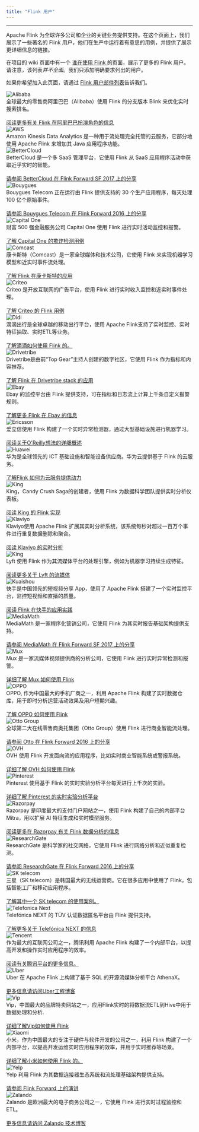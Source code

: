 ```yaml
---
title: "Flink 用户"
---
```


<!-- --------------------------------------------- -->
<!--                Powered by Flink               -->
<!-- --------------------------------------------- -->

<hr />

Apache Flink 为全球许多公司和企业的关键业务提供支持。在这个页面上，我们展示了一些著名的 Flink 用户，他们在生产中运行着有意思的用例，并提供了展示更详细信息的链接。

在项目的 wiki 页面中有一个 <a href="https://cwiki.apache.org/confluence/display/FLINK/Powered+by+Flink" target='_blank'><small><span class="glyphicon glyphicon-new-window"></span></small> 谁在使用 Flink </a> 的页面，展示了更多的 Flink 用户。请注意，该列表*并不全面*。我们只添加明确要求列出的用户。

如果你希望加入此页面，请通过 [Flink 用户邮件列表]({{site.baseurl}}/zh/community.html#mailing-lists)告诉我们。

<div class="row-fluid">
  <div class="powered-by-tile col-md-3 col-sm-4 col-xs-6">
    <img src="{{ site.baseurl }}/img/poweredby/alibaba-logo.png" alt="Alibaba" /><br />
      全球最大的零售商阿里巴巴（Alibaba）使用 Flink 的分支版本 Blink 来优化实时搜索排名。<br><br><a href="https://ververica.com/blog/blink-flink-alibaba-search" target='_blank'><small><span class="glyphicon glyphicon-new-window"></span></small> 阅读更多有关 Flink 在阿里巴巴扮演角色的信息</a>
  </div>
  <div class="powered-by-tile col-md-3 col-sm-4 col-xs-6">
    <img src="{{ site.baseurl }}/img/poweredby/aws-logo.png" alt="AWS" /><br />
     Amazon Kinesis Data Analytics 是一种用于流处理完全托管的云服务，它部分地使用 Apache Flink 来增加其 Java 应用程序功能。
  </div>
  <div class="powered-by-tile col-md-3 col-sm-4 col-xs-6">
    <img src="{{ site.baseurl }}/img/poweredby/bettercloud-logo.png" alt="BetterCloud" /><br />
     BetterCloud 是一个多 SaaS 管理平台，它使用 Flink 从 SaaS 应用程序活动中获取近乎实时的智能。<br><br><a href="https://www.youtube.com/watch?v=_yHds9SvMfE&list=PLDX4T_cnKjD2UC6wJr_wRbIvtlMtkc-n2&index=10" target='_blank'><small><span class="glyphicon glyphicon-new-window"></span></small> 请参阅 BetterCloud 在 Flink Forward SF 2017 上的分享</a>
  </div>
  <div class="powered-by-tile col-md-3 col-sm-4 col-xs-6">
    <img src="{{ site.baseurl }}/img/poweredby/bouygues-logo.jpg" alt="Bouygues" /><br />
      Bouygues Telecom 正在运行由 Flink 提供支持的 30 个生产应用程序，每天处理 100 亿个原始事件。<br><br><a href="http://2016.flink-forward.org/kb_sessions/a-brief-history-of-time-with-apache-flink-real-time-monitoring-and-analysis-with-flink-kafka-hb/" target='_blank'><small><span class="glyphicon glyphicon-new-window"></span></small> 请参阅 Bouygues Telecom 在 Flink Forward 2016 上的分享</a>
  </div>
  <div class="powered-by-tile col-md-3 col-sm-4 col-xs-6">
    <img src="{{ site.baseurl }}/img/poweredby/capital-one-logo.png" alt="Capital One" /><br />
      财富 500 强金融服务公司 Capital One 使用 Flink 进行实时活动监控和报警。<br><br><a href="https://www.slideshare.net/FlinkForward/flink-forward-san-francisco-2018-andrew-gao-jeff-sharpe-finding-bad-acorns" target='_blank'><small><span class="glyphicon glyphicon-new-window"></span></small> 了解 Capital One 的欺诈检测用例</a>
  </div>
  <div class="powered-by-tile col-md-3 col-sm-4 col-xs-6">
    <img src="{{ site.baseurl }}/img/poweredby/comcast-logo.png" alt="Comcast" /><br />
      康卡斯特（Comcast）是一家全球媒体和技术公司，它使用 Flink 来实现机器学习模型和近实时事件流处理。<br><br><a href="https://www.youtube.com/watch?v=3NlSPKLbGO4&list=PLDX4T_cnKjD1ida8K59YPR3lfWOq6IhV_" target='_blank'><small><span class="glyphicon glyphicon-new-window"></span></small> 了解 Flink 在康卡斯特的应用</a>
  </div>
  <div class="powered-by-tile col-md-3 col-sm-4 col-xs-6">
    <img src="{{ site.baseurl }}/img/poweredby/criteo-logo.png" alt="Criteo" /><br />
      Criteo 是开放互联网的广告平台，使用 Flink 进行实时收入监控和近实时事件处理。<br><br><a href="https://medium.com/criteo-labs/criteo-streaming-flink-31816c08da50" target='_blank'><small><span class="glyphicon glyphicon-new-window"></span></small> 了解 Criteo 的 Flink 用例</a>
  </div>
  <div class="powered-by-tile col-md-3 col-sm-4 col-xs-6">
    <img src="{{ site.baseurl }}/img/poweredby/didi-logo.png" alt="Didi" /><br />
        滴滴出行是全球卓越的移动出行平台，使用 Apache Flink支持了实时监控、实时特征抽取、实时ETL等业务。
        <br><br><a href="https://blog.didiyun.com/index.php/2018/12/05/realtime-compute/" target='_blank'><small><span class="glyphicon glyphicon-new-window"></span></small> 了解滴滴如何使用 Flink 的。</a>
  </div>
  <div class="powered-by-tile col-md-3 col-sm-4 col-xs-6">
    <img src="{{ site.baseurl }}/img/poweredby/dtrb-logo.png" alt="Drivetribe" /><br />
     Drivetribe是由前“Top Gear”主持人创建的数字社区，它使用 Flink 作为指标和内容推荐。<br><br><a href="https://ververica.com/blog/drivetribe-cqrs-apache-flink/" target='_blank'><small><span class="glyphicon glyphicon-new-window"></span></small> 了解 Flink 在 Drivetribe stack 的应用</a>
  </div>
  <div class="powered-by-tile col-md-3 col-sm-4 col-xs-6">
    <img src="{{ site.baseurl }}/img/poweredby/ebay-logo.png" alt="Ebay" /><br />
      Ebay 的监控平台由 Flink 提供支持，可在指标和日志流上计算上千条自定义报警规则。<br><br><a href="https://vimeo.com/265025956/c7d5576622" target='_blank'><small><span class="glyphicon glyphicon-new-window"></span></small> 了解更多 Flink 在 Ebay 的信息</a>
  </div>
  <div class="powered-by-tile col-md-3 col-sm-4 col-xs-6">
    <img src="{{ site.baseurl }}/img/poweredby/ericsson-logo.png" alt="Ericsson" /><br />
      爱立信使用 Flink 构建了一个实时异常检测器，通过大型基础设施进行机器学习。<br><br><a href="https://www.oreilly.com/ideas/applying-the-kappa-architecture-in-the-telco-industry" target='_blank'><small><span class="glyphicon glyphicon-new-window"></span></small> 阅读关于O'Reilly想法的详细概述</a>
  </div>
  <div class="powered-by-tile col-md-3 col-sm-4 col-xs-6">
    <img src="{{ site.baseurl }}/img/poweredby/huawei-logo.png" alt="Huawei" /><br />
      华为是全球领先的 ICT 基础设施和智能设备供应商。华为云提供基于 Flink 的云服务。<br><br><a href="https://www.slideshare.net/FlinkForward/flink-forward-san-francisco-2018-jinkui-shi-and-radu-tudoran-flink-realtime-analysis-in-cloudstream-service-of-huawei-cloud" target='_blank'><small><span class="glyphicon glyphicon-new-window"></span></small> 了解Flink 如何为云服务提供动力</a>
  </div>
  <div class="powered-by-tile col-md-3 col-sm-4 col-xs-6">
    <img src="{{ site.baseurl }}/img/poweredby/king-logo.png" alt="King" /><br />
      King，Candy Crush Saga的创建者，使用 Flink 为数据科学团队提供实时分析仪表板。<br><br><a href="https://techblog.king.com/rbea-scalable-real-time-analytics-king/" target='_blank'><small><span class="glyphicon glyphicon-new-window"></span></small> 阅读 King 的 Flink 实现</a>
  </div>
  <div class="powered-by-tile col-md-3 col-sm-4 col-xs-6">
    <img src="{{ site.baseurl }}/img/poweredby/klaviyo-logo.png" alt="Klaviyo" /><br />
      Klaviyo使用 Apache Flink 扩展其实时分析系统，该系统每秒对超过一百万个事件进行重复数据删除和聚合。<br><br><a href="https://klaviyo.tech/tagged/counting" target='_blank'><small><span class="glyphicon glyphicon-new-window"></span></small> 阅读 Klaviyo 的实时分析</a>
  </div>
  <div class="powered-by-tile col-md-3 col-sm-4 col-xs-6">
    <img src="{{ site.baseurl }}/img/poweredby/lyft-logo.png" alt="King" /><br />
      Lyft 使用 Flink 作为其流媒体平台的处理引擎，例如为机器学习持续生成特征。<br><br><a href="https://www.slideshare.net/SeattleApacheFlinkMeetup/streaminglyft-greg-fee-seattle-apache-flink-meetup-104398613" target='_blank'><small><span class="glyphicon glyphicon-new-window"></span></small> 阅读更多关于 Lyft 的流媒体</a>
  </div>
  <div class="powered-by-tile col-md-3 col-sm-4 col-xs-6">
    <img src="{{ site.baseurl }}/img/poweredby/kuaishou-logo.jpg" alt="Kuaishou" /><br />
       快手是中国领先的短视频分享 App，使用了 Apache Flink 搭建了一个实时监控平台，监控短视频和直播的质量。
          <br><br><a href="https://mp.weixin.qq.com/s/BghNofoU6cPRn7XfdHR83w" target='_blank'><small><span class="glyphicon glyphicon-new-window"></span></small> 阅读 Flink 在快手的应用实践</a>
  </div>
  <div class="powered-by-tile col-md-3 col-sm-4 col-xs-6">
    <img src="{{ site.baseurl }}/img/poweredby/mediamath-logo.png" alt="MediaMath" /><br />
      MediaMath 是一家程序化营销公司，它使用 Flink 为其实时报告基础架构提供支持。<br><br><a href="https://www.youtube.com/watch?v=mSLesPzWplA&index=13&list=PLDX4T_cnKjD2UC6wJr_wRbIvtlMtkc-n2" target='_blank'><small><span class="glyphicon glyphicon-new-window"></span></small> 请参阅 MediaMath 在 Flink Forward SF 2017 上的分享</a>
  </div>
  <div class="powered-by-tile col-md-3 col-sm-4 col-xs-6">
    <img src="{{ site.baseurl }}/img/poweredby/mux-logo.png" alt="Mux" /><br />
      Mux 是一家流媒体视频提供商的分析公司，它使用 Flink 进行实时异常检测和报警。<br><br><a href="https://mux.com/blog/discovering-anomalies-in-real-time-with-apache-flink/" target='_blank'><small><span class="glyphicon glyphicon-new-window"></span></small> 详细了解 Mux 如何使用 Flink </a>
  </div>
  <div class="powered-by-tile col-md-3 col-sm-4 col-xs-6">
    <img src="{{ site.baseurl }}/img/poweredby/oppo-logo.png" alt="OPPO" /><br />
      OPPO, 作为中国最大的手机厂商之一，利用 Apache Flink 构建了实时数据仓库，用于即时分析运营活动效果及用户短期兴趣。<br><br><a href="https://mp.weixin.qq.com/s/DPLJA8Q2gDXLZF17FOcczw" target='_blank'><small><span class="glyphicon glyphicon-new-window"></span></small> 了解 OPPO 如何使用 Flink</a>
  </div>
  <div class="powered-by-tile col-md-3 col-sm-4 col-xs-6">
    <img src="{{ site.baseurl }}/img/poweredby/otto-group-logo.png" alt="Otto Group" /><br />
      全球第二大在线零售商奥托集团（Otto Group）使用 Flink 进行商业智能流处理。<br><br><a href="http://2016.flink-forward.org/kb_sessions/flinkspector-taming-the-squirrel/" target='_blank'><small><span class="glyphicon glyphicon-new-window"></span></small> 请参阅 Otto 在 Flink Forward 2016 上的分享</a>
  </div>
  <div class="powered-by-tile col-md-3 col-sm-4 col-xs-6">
    <img src="{{ site.baseurl }}/img/poweredby/ovh-logo.png" alt="OVH" /><br />
      OVH 使用 Flink 开发面向流的应用程序，比如实时商业智能系统或警报系统。<br><br><a href="https://www.ovh.com/fr/blog/handling-ovhs-alerts-with-apache-flink/" target='_blank'><small><span class="glyphicon glyphicon-new-window"></span></small> 详细了解 OVH 如何使用 Flink</a>
  </div>
  <div class="powered-by-tile col-md-3 col-sm-4 col-xs-6">
    <img src="{{ site.baseurl }}/img/poweredby/pinterest-logo.png" alt="Pinterest" /><br />
      Pinterest 使用基于 Flink 的实时实验分析平台每天进行上千次的实验。 <br><br><a href="https://medium.com/pinterest-engineering/real-time-experiment-analytics-at-pinterest-using-apache-flink-841c8df98dc2" target='_blank'><small><span class="glyphicon glyphicon-new-window"></span></small> 详细了解 Pinterest 的实时实验分析平台</a>
  </div>
  <div class="powered-by-tile col-md-3 col-sm-4 col-xs-6">
      <img src="{{ site.baseurl }}/img/poweredby/razorpay-logo.png" alt="Razorpay" /><br />
        Razorpay 是印度最大的支付门户网站之一，使用 Flink 构建了自己的内部平台 Mitra，用以扩展 AI 特征生成和实时模型服务。 <br><br><a href=" https://medium.com/razorpay-unfiltered/data-science-at-scale-using-apache-flink-982cb18848b" target='_blank'><small><span class="glyphicon glyphicon-new-window"></span></small> 阅读更多在 Razorpay 有关 Flink 数据分析的信息</a>
    </div>
  
  <div class="powered-by-tile col-md-3 col-sm-4 col-xs-6">
    <img src="{{ site.baseurl }}/img/poweredby/researchgate-logo.png" alt="ResearchGate" /><br />
      ResearchGate 是科学家的社交网络，它使用 Flink 进行网络分析和近似重复检测。<br><br><a href="http://2016.flink-forward.org/kb_sessions/joining-infinity-windowless-stream-processing-with-flink/" target='_blank'><small><span class="glyphicon glyphicon-new-window"></span></small> 请参阅 ResearchGate 在 Flink Forward 2016 上的分享</a>
  </div>
  <div class="powered-by-tile col-md-3 col-sm-4 col-xs-6">
      <img src="{{ site.baseurl }}/img/poweredby/sktelecom-logo.png" alt="SK telecom" /><br />
      三星（SK telecom）是韩国最大的无线运营商。它在很多应用中使用了 Flink，包括智能工厂和移动应用程序。<br><br><a href="https://www.youtube.com/watch?v=wPQWFy5JENw" target='_blank'><small><span class="glyphicon glyphicon-new-window"></span></small> 了解其中一个 SK telecom 的使用案例。</a>
  </div>
  <div class="powered-by-tile col-md-3 col-sm-4 col-xs-6">
    <img src="{{ site.baseurl }}/img/poweredby/telefonica-next-logo.png" alt="Telefonica Next" /><br />
      Telefónica NEXT 的 TÜV 认证数据匿名平台由 Flink 提供支持。<br><br><a href="https://next.telefonica.de/en/solutions/big-data-privacy-services" target='_blank'><small><span class="glyphicon glyphicon-new-window"></span></small> 了解更多关于 Telefónica NEXT 的信息</a>
  </div>
  <div class="powered-by-tile col-md-3 col-sm-4 col-xs-6">
    <img src="{{ site.baseurl }}/img/poweredby/tencent-logo.png" alt="Tencent" /><br />
      作为最大的互联网公司之一，腾讯利用 Apache Flink 构建了一个内部平台，以提高开发和操作实时应用程序的效率。<br><br><a href="https://data.qq.com/article?id=3853" target='_blank'><small><span class="glyphicon glyphicon-new-window"></span></small> 阅读有关腾讯平台的更多信息。</a>
  </div>
  <div class="powered-by-tile col-md-3 col-sm-4 col-xs-6">
    <img src="{{ site.baseurl }}/img/poweredby/uber-logo.png" alt="Uber" /><br />
      Uber 在 Apache Flink 上构建了基于 SQL 的开源流媒体分析平台 AthenaX。<br><br><a href="https://eng.uber.com/athenax/" target='_blank'><small><span class="glyphicon glyphicon-new-window"></span></small> 更多信息请访问Uber工程博客</a>
  </div>
  <div class="powered-by-tile col-md-3 col-sm-4 col-xs-6">
    <img src="{{ site.baseurl }}/img/poweredby/vip-logo.png" alt="Vip" /><br />
      Vip，中国最大的品牌特卖网站之一，应用Flink实时的将数据流ETL到Hive中用于数据处理和分析. <br><br><a href="https://yq.aliyun.com/articles/652548" target='_blank'><small><span class="glyphicon glyphicon-new-window"></span></small> 详细了解Vip如何使用 Flink </a>
  </div>
  <div class="powered-by-tile col-md-3 col-sm-4 col-xs-6">
    <img src="{{ site.baseurl }}/img/poweredby/xiaomi-logo.png" alt="Xiaomi" /><br />
        小米，作为中国最大的专注于硬件与软件开发的公司之一，利用 Flink 构建了一个内部平台，以提高开发运维实时应用程序的效率，并用于实时推荐等场景。<br><br><a href="https://files.alicdn.com/tpsservice/d77d3ed3f2709790f0d84f4ec279a486.pdf" target='_blank'><small><span class="glyphicon glyphicon-new-window"></span></small> 详细了解小米如何使用 Flink 的。</a>
  </div>
  <div class="powered-by-tile col-md-3 col-sm-4 col-xs-6">
    <img src="{{ site.baseurl }}/img/poweredby/yelp-logo.png" alt="Yelp" /><br />
      Yelp 利用 Flink 为其数据连接器生态系统和流处理基础架构提供支持。<br><br><a href="https://ververica.com/flink-forward/resources/powering-yelps-data-pipeline-infrastructure-with-apache-flink" target='_blank'><small><span class="glyphicon glyphicon-new-window"></span></small> 请参阅 Flink Forward 上的演讲</a>
  </div>
  <div class="powered-by-tile col-md-3 col-sm-4 col-xs-6">
    <img src="{{ site.baseurl }}/img/poweredby/zalando-logo.jpg" alt="Zalando" /><br />
      Zalando 是欧洲最大的电子商务公司之一，它使用 Flink 进行实时过程监控和 ETL。<br><br><a href="https://jobs.zalando.com/tech/blog/complex-event-generation-for-business-process-monitoring-using-apache-flink" target='_blank'><small><span class="glyphicon glyphicon-new-window"></span></small> 更多信息请访问 Zalando 技术博客</a>
  </div>
</div>



<script>
$(document).ready(function() {
    const poweredByTiles = $(".powered-by-tile");
    poweredByTiles.matchHeight();
});
</script>
